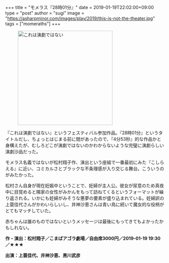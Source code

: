 +++
title = "モメラス『28時01分』"
date = 2019-01-19T22:02:00+09:00
type = "post"
author = "sugi"
image = "https://asharpminor.com/images/play/2019/this-is-not-the-theater.jpg"
tags = ["momeraths"]
+++
<figure class="alignleft"><img src="/images/play/2019/this-is-not-the-theater.jpg" alt="これは演劇ではない" style="width: 300px !important;"></figure>

『これは演劇ではない』というフェスティバル参加作品。『28時01分』というタイトルだし、ちょっとはじまる前に間があったので、『4分53秒』的な作品かと身構えたが、むしろどこが演劇ではないのかわからないような完璧に演劇らしい演劇沙品だった。

モメラス名義ではないが松村翔子作、演出という座組で一番最初にみた『こしらえる』に近い、コミカルさとブラックな不条理感が入り交じる舞台。こういうのがみたかった。

松村さん自身が現在妊娠中ということで、妊婦が主人公。彼女が尿意のため真夜中に目覚めると隣家の女性がみかんをもって訪ねてくるというフォーマットが繰り返される。いかにも妊婦がみそうな悪夢の要素が盛り込まれている。妊婦訳の上蓑佳代さんがかわいらしいし、井神沙恵さんは青い鳥に続いて魔女的な役柄がとてもマッチしていた。

赤ちゃんは誰のものではないというメッセージは最後にもってきてもよかったかもしれない。

**作・演出：松村翔子／こまばアゴラ劇場／自由席3000円／2019-01-19 19:30／★★★**

**出演：上蓑佳代、井神沙恵、黒川武彦**